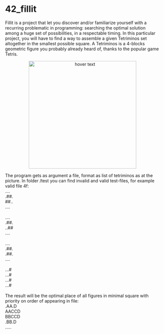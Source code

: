 # 42_fillit

Fillit is a project that let you discover and/or familiarize yourself with a recurring
problematic in programming: searching the optimal solution among a huge set of possibilities, in a respectable timing. In this particular project, you will have to find a way to
assemble a given Tetriminos set altogether in the smallest possible square.
A Tetriminos is a 4-blocks geometric figure you probably already heard of, thanks to
the popular game Tetris.  

<p align="center">
  <img src="https://i.imgur.com/8gceU69.jpg" width="350" title="hover text">
</p>  

The program gets as argument a file, format as list of tetriminos as at the picture.
In folder /test you can find invalid and valid test-files, for example valid file 4f:
 \
.... \
.##. \
##.. \
.... \
 \
.... \
.##. \
..## \
.... \
 \
.... \
.##. \
.##. \
.... \
 \
...# \
...# \
...# \
...# \
 \
The result will be the optimal place of all figures in minimal square with priority on order of appearing in file:
 \
.AA.D \
AACCD \
BBCCD \
.BB.D \
.....
